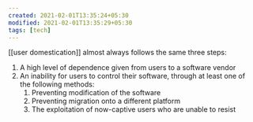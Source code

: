 ```yaml
---
created: 2021-02-01T13:35:24+05:30
modified: 2021-02-01T13:35:29+05:30
tags: [tech]
---
```


[[user domestication]] almost always follows the same three steps:

1. A high level of dependence given from users to a software vendor
2. An inability for users to control their software, through at least one of the following methods:
	1. Preventing modification of the software
	2. Preventing migration onto a different platform
	3. The exploitation of now-captive users who are unable to resist
